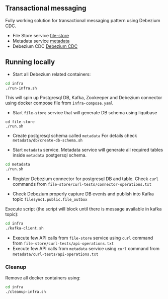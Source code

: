 ## Transactional messaging

Fully working solution for transactional messaging pattern using Debezium CDC.

* File Store service [file-store](file-store/README.md)
* Metadata service [metadata](...)
* Debezium CDC [Debezium CDC](...)

## Running locally

* Start all Debezium related containers:
```bash
cd infra
./run-infra.sh
````
This will spin up Postgresql DB, Kafka, Zookeeper and Debezium connector using docker compose file from `infra-compose.yaml`

* Start `file-store` service that will generate DB schema using liquibase
```
cd file-store
./run.sh
```

* Create postgresql schema called `metadata`
For details check `metadata/db/create-db-schema.sh`

* Start `metadata` service. Metadata service will generate all required tables inside `metadata` postgersql schema.
```bash
cd metadata
./run.sh
```

* Register Debezium connector for postgresql DB and table. Check `curl` commands from `file-store/curl-tests/connector-operations.txt`

* Check Debezium properly capture DB events and publish into Kafka topic `filesync1.public.file_outbox`

Execute script (the script will block until there is message available in kafka topic):
```bash
cd infra
./kafka-client.sh
```

* Execute few API calls from `file-store` service using `curl` command from `file-store/curl-tests/api-operations.txt`
* Execute few API calls from `metadata` service using `curl` command from `metadata/curl-tests/api-operations.txt`

### Cleanup
Remove all docker containers using:

```bash
cd infra
./cleanup-infra.sh
```